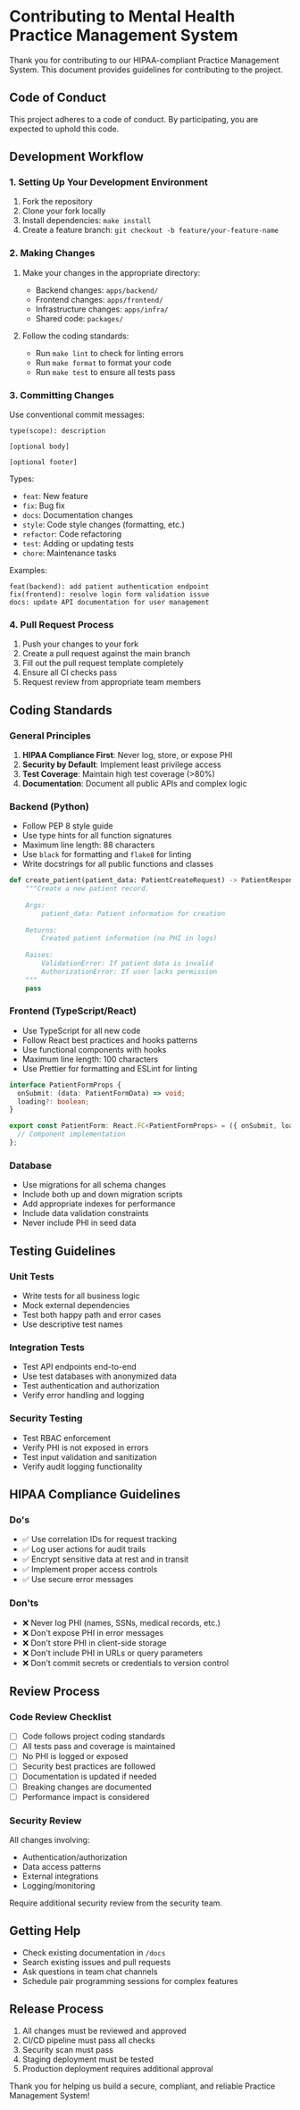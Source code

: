 # Contributing to Mental Health Practice Management System

Thank you for contributing to our HIPAA-compliant Practice Management System. This document provides guidelines for contributing to the project.

## Code of Conduct

This project adheres to a code of conduct. By participating, you are expected to uphold this code.

## Development Workflow

### 1. Setting Up Your Development Environment

1. Fork the repository
2. Clone your fork locally
3. Install dependencies: `make install`
4. Create a feature branch: `git checkout -b feature/your-feature-name`

### 2. Making Changes

1. Make your changes in the appropriate directory:
   - Backend changes: `apps/backend/`
   - Frontend changes: `apps/frontend/`
   - Infrastructure changes: `apps/infra/`
   - Shared code: `packages/`

2. Follow the coding standards:
   - Run `make lint` to check for linting errors
   - Run `make format` to format your code
   - Run `make test` to ensure all tests pass

### 3. Committing Changes

Use conventional commit messages:

```
type(scope): description

[optional body]

[optional footer]
```

Types:
- `feat`: New feature
- `fix`: Bug fix
- `docs`: Documentation changes
- `style`: Code style changes (formatting, etc.)
- `refactor`: Code refactoring
- `test`: Adding or updating tests
- `chore`: Maintenance tasks

Examples:
```
feat(backend): add patient authentication endpoint
fix(frontend): resolve login form validation issue
docs: update API documentation for user management
```

### 4. Pull Request Process

1. Push your changes to your fork
2. Create a pull request against the main branch
3. Fill out the pull request template completely
4. Ensure all CI checks pass
5. Request review from appropriate team members

## Coding Standards

### General Principles

1. **HIPAA Compliance First**: Never log, store, or expose PHI
2. **Security by Default**: Implement least privilege access
3. **Test Coverage**: Maintain high test coverage (>80%)
4. **Documentation**: Document all public APIs and complex logic

### Backend (Python)

- Follow PEP 8 style guide
- Use type hints for all function signatures
- Maximum line length: 88 characters
- Use `black` for formatting and `flake8` for linting
- Write docstrings for all public functions and classes

```python
def create_patient(patient_data: PatientCreateRequest) -> PatientResponse:
    """Create a new patient record.
    
    Args:
        patient_data: Patient information for creation
        
    Returns:
        Created patient information (no PHI in logs)
        
    Raises:
        ValidationError: If patient data is invalid
        AuthorizationError: If user lacks permission
    """
    pass
```

### Frontend (TypeScript/React)

- Use TypeScript for all new code
- Follow React best practices and hooks patterns
- Use functional components with hooks
- Maximum line length: 100 characters
- Use Prettier for formatting and ESLint for linting

```typescript
interface PatientFormProps {
  onSubmit: (data: PatientFormData) => void;
  loading?: boolean;
}

export const PatientForm: React.FC<PatientFormProps> = ({ onSubmit, loading = false }) => {
  // Component implementation
};
```

### Database

- Use migrations for all schema changes
- Include both up and down migration scripts
- Add appropriate indexes for performance
- Include data validation constraints
- Never include PHI in seed data

## Testing Guidelines

### Unit Tests

- Write tests for all business logic
- Mock external dependencies
- Test both happy path and error cases
- Use descriptive test names

### Integration Tests

- Test API endpoints end-to-end
- Use test databases with anonymized data
- Test authentication and authorization
- Verify error handling and logging

### Security Testing

- Test RBAC enforcement
- Verify PHI is not exposed in errors
- Test input validation and sanitization
- Verify audit logging functionality

## HIPAA Compliance Guidelines

### Do's

- ✅ Use correlation IDs for request tracking
- ✅ Log user actions for audit trails
- ✅ Encrypt sensitive data at rest and in transit
- ✅ Implement proper access controls
- ✅ Use secure error messages

### Don'ts

- ❌ Never log PHI (names, SSNs, medical records, etc.)
- ❌ Don't expose PHI in error messages
- ❌ Don't store PHI in client-side storage
- ❌ Don't include PHI in URLs or query parameters
- ❌ Don't commit secrets or credentials to version control

## Review Process

### Code Review Checklist

- [ ] Code follows project coding standards
- [ ] All tests pass and coverage is maintained
- [ ] No PHI is logged or exposed
- [ ] Security best practices are followed
- [ ] Documentation is updated if needed
- [ ] Breaking changes are documented
- [ ] Performance impact is considered

### Security Review

All changes involving:
- Authentication/authorization
- Data access patterns
- External integrations
- Logging/monitoring

Require additional security review from the security team.

## Getting Help

- Check existing documentation in `/docs`
- Search existing issues and pull requests
- Ask questions in team chat channels
- Schedule pair programming sessions for complex features

## Release Process

1. All changes must be reviewed and approved
2. CI/CD pipeline must pass all checks
3. Security scan must pass
4. Staging deployment must be tested
5. Production deployment requires additional approval

Thank you for helping us build a secure, compliant, and reliable Practice Management System!
